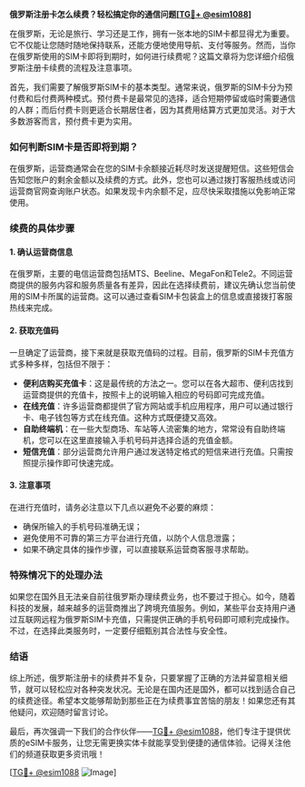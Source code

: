 **俄罗斯注册卡怎么续费？轻松搞定你的通信问题[[TG💪+ @esim1088](https://t.me/s/esim1088)]**

在俄罗斯，无论是旅行、学习还是工作，拥有一张本地的SIM卡都显得尤为重要。它不仅能让您随时随地保持联系，还能方便地使用导航、支付等服务。然而，当你在俄罗斯使用的SIM卡即将到期时，如何进行续费呢？这篇文章将为您详细介绍俄罗斯注册卡续费的流程及注意事项。

首先，我们需要了解俄罗斯SIM卡的基本类型。通常来说，俄罗斯的SIM卡分为预付费和后付费两种模式。预付费卡是最常见的选择，适合短期停留或临时需要通信的人群；而后付费卡则更适合长期居住者，因为其费用结算方式更加灵活。对于大多数游客而言，预付费卡更为实用。

### 如何判断SIM卡是否即将到期？

在俄罗斯，运营商通常会在您的SIM卡余额接近耗尽时发送提醒短信。这些短信会告知您账户的剩余金额以及续费的方式。此外，您也可以通过拨打客服热线或访问运营商官网查询账户状态。如果发现卡内余额不足，应尽快采取措施以免影响正常使用。

### 续费的具体步骤

#### 1. 确认运营商信息
在俄罗斯，主要的电信运营商包括MTS、Beeline、MegaFon和Tele2。不同运营商提供的服务内容和服务质量各有差异，因此在选择续费前，建议先确认您当前使用的SIM卡所属的运营商。这可以通过查看SIM卡包装盒上的信息或直接拨打客服热线来完成。

#### 2. 获取充值码
一旦确定了运营商，接下来就是获取充值码的过程。目前，俄罗斯的SIM卡充值方式多种多样，包括但不限于：
- **便利店购买充值卡**：这是最传统的方法之一。您可以在各大超市、便利店找到运营商提供的充值卡，按照卡上的说明输入相应的号码即可完成充值。
- **在线充值**：许多运营商都提供了官方网站或手机应用程序，用户可以通过银行卡、电子钱包等方式在线充值。这种方式既便捷又高效。
- **自助终端机**：在一些大型商场、车站等人流密集的地方，常常设有自助终端机，您可以在这里直接输入手机号码并选择合适的充值金额。
- **短信充值**：部分运营商允许用户通过发送特定格式的短信来进行充值。只需按照提示操作即可快速完成。

#### 3. 注意事项
在进行充值时，请务必注意以下几点以避免不必要的麻烦：
- 确保所输入的手机号码准确无误；
- 避免使用不可靠的第三方平台进行充值，以防个人信息泄露；
- 如果不确定具体的操作步骤，可以直接联系运营商客服寻求帮助。

### 特殊情况下的处理办法

如果您在国外且无法亲自前往俄罗斯办理续费业务，也不要过于担心。如今，随着科技的发展，越来越多的运营商推出了跨境充值服务。例如，某些平台支持用户通过互联网远程为俄罗斯SIM卡充值，只需提供正确的手机号码即可顺利完成操作。不过，在选择此类服务时，一定要仔细甄别其合法性与安全性。

### 结语

综上所述，俄罗斯注册卡的续费并不复杂，只要掌握了正确的方法并留意相关细节，就可以轻松应对各种突发状况。无论是在国内还是国外，都可以找到适合自己的续费途径。希望本文能够帮助到那些正在为续费事宜苦恼的朋友！如果您还有其他疑问，欢迎随时留言讨论。

最后，再次强调一下我们的合作伙伴——[TG💪+ @esim1088](https://t.me/s/esim1088)，他们专注于提供优质的eSIM卡服务，让您无需更换实体卡就能享受到便捷的通信体验。记得关注他们的频道获取更多资讯哦！

[[TG💪+ @esim1088](https://t.me/s/esim1088) ![Image](https://i.postimg.cc/4NQfJmqS/Snipaste-2025-05-13-00-14-12.png)]
